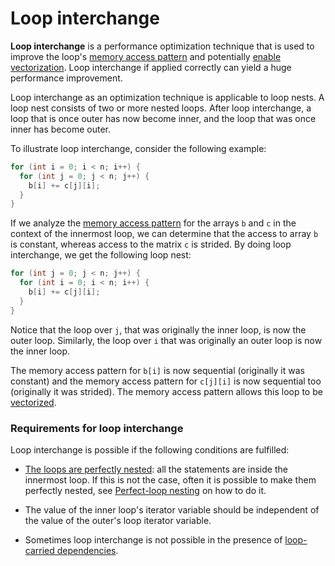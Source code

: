 # Loop interchange

**Loop interchange** is a performance optimization technique that is used to
improve the loop's [memory access pattern](Memory-access-pattern.md)
and potentially [enable vectorization](Vectorization.md). Loop
interchange if applied correctly can yield a huge performance improvement.

Loop interchange as an optimization technique is applicable to loop nests. A
loop nest consists of two or more nested loops. After loop interchange, a loop
that is once outer has now become inner, and the loop that was once inner has
become outer.

To illustrate loop interchange, consider the following example:

```c
for (int i = 0; i < n; i++) {
  for (int j = 0; j < n; j++) {
    b[i] += c[j][i];
  }
}
```

If we analyze the [memory access pattern](Memory-access-pattern.md)
for the arrays `b` and `c` in the context of the innermost loop, we can
determine that the access to array `b` is constant, whereas access to the
matrix `c` is strided. By doing loop interchange, we get the following loop
nest:

```c
for (int j = 0; j < n; j++) {
  for (int i = 0; i < n; i++) {
    b[i] += c[j][i];
  }
}
```

Notice that the loop over `j`, that was originally the inner loop, is now the
outer loop. Similarly, the loop over `i` that was originally an outer loop is
now the inner loop.

The memory access pattern for `b[i]` is now sequential (originally it was
constant) and the memory access pattern for `c[j][i]` is now sequential too
(originally it was strided). The memory access pattern allows this loop to be
[vectorized](Vectorization.md).

### Requirements for loop interchange

Loop interchange is possible if the following conditions are fulfilled:

* [The loops are perfectly nested](Perfect-loop-nesting.md): all the
statements are inside the innermost loop. If this is not the case, often it is
possible to make them perfectly nested, see
[Perfect-loop nesting](Perfect-loop-nesting.md) on how to do it.

* The value of the inner loop's iterator variable should be independent of the
value of the outer's loop iterator variable.

* Sometimes loop interchange is not possible in the presence of
[loop-carried dependencies](Loop-carried-dependencies.md).
